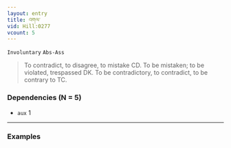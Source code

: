 ```yaml
---
layout: entry
title: འགལ་
vid: Hill:0277
vcount: 5
---
```

`Involuntary` `Abs-Ass`
> To contradict, to disagree, to mistake CD\.
 To be mistaken; to be violated, trespassed DK\.
 To be contradictory, to contradict, to be contrary to TC\.

### Dependencies (N = 5)
* `aux` 1

---

### Examples



